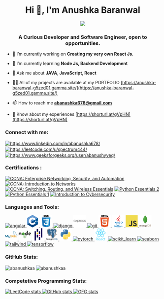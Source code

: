 <h1 align="center">Hi 👋, I'm Anushka Baranwal</h1>
<p align="center">
  <img width="800em" src="https://readme-typing-svg.herokuapp.com?color=E22FE4&width=380&height=28&lines=Emerging+Software+Engineer...;Frontend+Development+Enthusiast...;AI+Innovator...;Data+Science+Enthusiast...;Problem+Solver...;Nice+To+Meet+You+....&center=true" />
</p>

<h3 align="center">A Curious Developer and Software Engineer, open to opportunities.</h3>

- 🔭 I’m currently working on **Creating my very own React Js.**

- 🌱 I’m currently learning **Node Js, Backend Development**

- 💬 Ask me about **JAVA, JavaScript, React**
  
- 👨‍💻 All of my projects are available at  my PORTFOLIO [https://anushka-baranwal-g5zed01.gamma.site/](https://anushka-baranwal-g5zed01.gamma.site/)

- 📫 How to reach me **abanushka678@gmail.com**

- 📄 Know about my experiences [https://shorturl.at/gVpHN](https://shorturl.at/gVpHN)

<h3 align="left">Connect with me:</h3>
<p align="left">
<a href="https://www.linkedin.com/in/abanushka678/" target="blank"><img align="center" src="https://raw.githubusercontent.com/rahuldkjain/github-profile-readme-generator/master/src/images/icons/Social/linked-in-alt.svg" alt="https://www.linkedin.com/in/abanushka678/" height="30" width="40" /></a>
<a href="https://leetcode.com/u/AnushkaaB/" target="blank"><img align="center" src="https://raw.githubusercontent.com/rahuldkjain/github-profile-readme-generator/master/src/images/icons/Social/leet-code.svg" alt="https://leetcode.com/u/spectrum444/" height="30" width="40" /></a>
<a href="https://www.geeksforgeeks.org/user/abanushyveq/" target="blank"><img align="center" src="https://raw.githubusercontent.com/rahuldkjain/github-profile-readme-generator/master/src/images/icons/Social/geeks-for-geeks.svg" alt="https://www.geeksforgeeks.org/user/abanushyveq/" height="30" width="40" /></a>
</p>

<h3 align="left">Certifications :</h3>
<a href="https://www.credly.com/badges/01e8412c-d8d0-4ec5-ab91-f8070a6571ae/public_url" title="CCNA: Enterprise Networking, Security, and Automation"><img src="https://images.credly.com/size/80x80/images/0a6d331e-8abf-4272-a949-33f754569a76/CCNAENSA__1_.png" alt="CCNA: Enterprise Networking, Security, and Automation" width="80" height="80"></a>
<a href="https://www.credly.com/badges/d90bf55d-af03-454b-9435-89c6bec888d5/public_url" title="CCNA: Introduction to Networks"><img src="https://images.credly.com/size/80x80/images/70d71df5-f3dc-4380-9b9d-f22513a70417/CCNAITN__1_.png" alt="CCNA: Introduction to Networks" width="80" height="80"></a>
<a href="https://www.credly.com/badges/5f4fc602-2f62-4853-829f-8ec625b5dbdb/public_url" title="CCNA: Switching, Routing, and Wireless Essentials"><img src="https://images.credly.com/size/80x80/images/f4ccdba9-dd65-4349-baad-8f05df116443/CCNASRWE__1_.png" alt="CCNA: Switching, Routing, and Wireless Essentials" width="80" height="80"></a>
<a href="https://www.credly.com/badges/6dc6a3ad-3a92-4a35-b0b3-a0ee3d9fd28a/public_url" title="Python Essentials 2"><img src="https://images.credly.com/size/80x80/images/3f802526-7274-4230-91ab-f6d1a35340e6/image.png" alt="Python Essentials 2" width="80" height="80"></a>
<a href="https://www.credly.com/badges/17fc0ed7-9575-4851-8339-a495186e9263/public_url" title="Python Essentials 1"><img src="https://images.credly.com/size/80x80/images/68c0b94d-f6ac-40b1-a0e0-921439eb092e/image.png" alt="Python Essentials 1" width="80" height="80"></a>
<a href="https://www.credly.com/badges/c29a741a-9fde-4de7-9cd6-a872a78e30db/public_url" title="Introduction to Cybersecurity"><img src="https://images.credly.com/size/80x80/images/af8c6b4e-fc31-47c4-8dcb-eb7a2065dc5b/I2CS__1_.png" alt="Introduction to Cybersecurity" width="80" height="80"></a>



<h3 align="left">Languages and Tools:</h3>
<p align="left"> <a href="https://angular.io" target="_blank" rel="noreferrer"> <img src="https://angular.io/assets/images/logos/angular/angular.svg" alt="angular" width="40" height="40"/> </a> <a href="https://www.w3schools.com/cpp/" target="_blank" rel="noreferrer"> <img src="https://raw.githubusercontent.com/devicons/devicon/master/icons/cplusplus/cplusplus-original.svg" alt="cplusplus" width="40" height="40"/> </a> <a href="https://www.w3schools.com/css/" target="_blank" rel="noreferrer"> <img src="https://raw.githubusercontent.com/devicons/devicon/master/icons/css3/css3-original-wordmark.svg" alt="css3" width="40" height="40"/> </a> <a href="https://www.djangoproject.com/" target="_blank" rel="noreferrer"> <img src="https://cdn.worldvectorlogo.com/logos/django.svg" alt="django" width="40" height="40"/> </a> <a href="https://expressjs.com" target="_blank" rel="noreferrer"> <img src="https://raw.githubusercontent.com/devicons/devicon/master/icons/express/express-original-wordmark.svg" alt="express" width="40" height="40"/> </a> <a href="https://git-scm.com/" target="_blank" rel="noreferrer"> <img src="https://www.vectorlogo.zone/logos/git-scm/git-scm-icon.svg" alt="git" width="40" height="40"/> </a> <a href="https://www.w3.org/html/" target="_blank" rel="noreferrer"> <img src="https://raw.githubusercontent.com/devicons/devicon/master/icons/html5/html5-original-wordmark.svg" alt="html5" width="40" height="40"/> </a> <a href="https://www.java.com" target="_blank" rel="noreferrer"> <img src="https://raw.githubusercontent.com/devicons/devicon/master/icons/java/java-original.svg" alt="java" width="40" height="40"/> </a> <a href="https://developer.mozilla.org/en-US/docs/Web/JavaScript" target="_blank" rel="noreferrer"> <img src="https://raw.githubusercontent.com/devicons/devicon/master/icons/javascript/javascript-original.svg" alt="javascript" width="40" height="40"/> </a> <a href="https://www.mongodb.com/" target="_blank" rel="noreferrer"> <img src="https://raw.githubusercontent.com/devicons/devicon/master/icons/mongodb/mongodb-original-wordmark.svg" alt="mongodb" width="40" height="40"/> </a> <a href="https://www.mysql.com/" target="_blank" rel="noreferrer"> <img src="https://raw.githubusercontent.com/devicons/devicon/master/icons/mysql/mysql-original-wordmark.svg" alt="mysql" width="40" height="40"/> </a> <a href="https://nodejs.org" target="_blank" rel="noreferrer"> <img src="https://raw.githubusercontent.com/devicons/devicon/master/icons/nodejs/nodejs-original-wordmark.svg" alt="nodejs" width="40" height="40"/> </a> <a href="https://pandas.pydata.org/" target="_blank" rel="noreferrer"> <img src="https://raw.githubusercontent.com/devicons/devicon/2ae2a900d2f041da66e950e4d48052658d850630/icons/pandas/pandas-original.svg" alt="pandas" width="40" height="40"/> </a> <a href="https://www.postgresql.org" target="_blank" rel="noreferrer"> <img src="https://raw.githubusercontent.com/devicons/devicon/master/icons/postgresql/postgresql-original-wordmark.svg" alt="postgresql" width="40" height="40"/> </a> <a href="https://www.python.org" target="_blank" rel="noreferrer"> <img src="https://raw.githubusercontent.com/devicons/devicon/master/icons/python/python-original.svg" alt="python" width="40" height="40"/> </a> <a href="https://pytorch.org/" target="_blank" rel="noreferrer"> <img src="https://www.vectorlogo.zone/logos/pytorch/pytorch-icon.svg" alt="pytorch" width="40" height="40"/> </a> <a href="https://reactjs.org/" target="_blank" rel="noreferrer"> <img src="https://raw.githubusercontent.com/devicons/devicon/master/icons/react/react-original-wordmark.svg" alt="react" width="40" height="40"/> </a> <a href="https://scikit-learn.org/" target="_blank" rel="noreferrer"> <img src="https://upload.wikimedia.org/wikipedia/commons/0/05/Scikit_learn_logo_small.svg" alt="scikit_learn" width="40" height="40"/> </a> <a href="https://seaborn.pydata.org/" target="_blank" rel="noreferrer"> <img src="https://seaborn.pydata.org/_images/logo-mark-lightbg.svg" alt="seaborn" width="40" height="40"/> </a> <a href="https://tailwindcss.com/" target="_blank" rel="noreferrer"> <img src="https://www.vectorlogo.zone/logos/tailwindcss/tailwindcss-icon.svg" alt="tailwind" width="40" height="40"/> </a> <a href="https://www.tensorflow.org" target="_blank" rel="noreferrer"> <img src="https://www.vectorlogo.zone/logos/tensorflow/tensorflow-icon.svg" alt="tensorflow" width="40" height="40"/> </a> </p>

<h3 align="left">GitHub Stats:</h3>


<p><img  height="150em" align="center" src="https://github-readme-stats.vercel.app/api/top-langs?username=abanushkaa&show_icons=true&locale=en&layout=compact" alt="abanushkaa" />
  <img  height="150em" align="center" src="https://github-readme-streak-stats.herokuapp.com/?user=abanushkaa&" alt="abanushkaa" /></p>

<h3 align="left">Competetive Programming Stats:</h3>


<p>
  <!-- LeetCode Profile Card -->
  <a href="https://leetcode.com/u/AnushkaaB/">
    <img height="150em" src="https://leetcard.jacoblin.cool/AnushkaaB?theme=dark&font=PT%20Serif&ext=contest" alt="LeetCode stats" />
  </a>
   <!-- GitHub Profile Card -->
  <a href="https://github.com/abanushkaa">
    <img height="150em" src="https://github-readme-stats.vercel.app/api?username=abanushkaa&show_icons=true&theme=dark" alt="GitHub stats" />
  </a>
  <!-- GeeksforGeeks Profile Card -->
  <a href="https://www.geeksforgeeks.org/user/abanushyveq/">
    <img height="250em" width ="800em" src="https://gfgstatscard.vercel.app/abanushyveq" alt="GFG stats" />
  </a>
</p>

